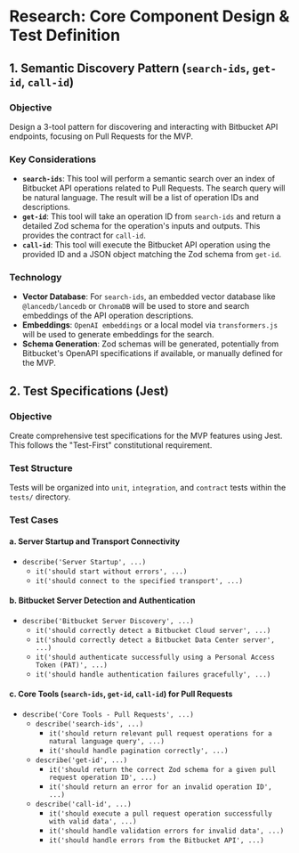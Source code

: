 # Research: Core Component Design & Test Definition

## 1. Semantic Discovery Pattern (`search-ids`, `get-id`, `call-id`)

### Objective

Design a 3-tool pattern for discovering and interacting with Bitbucket API endpoints, focusing on Pull Requests for the MVP.

### Key Considerations

- **`search-ids`**: This tool will perform a semantic search over an index of Bitbucket API operations related to Pull Requests. The search query will be natural language. The result will be a list of operation IDs and descriptions.
- **`get-id`**: This tool will take an operation ID from `search-ids` and return a detailed Zod schema for the operation's inputs and outputs. This provides the contract for `call-id`.
- **`call-id`**: This tool will execute the Bitbucket API operation using the provided ID and a JSON object matching the Zod schema from `get-id`.

### Technology

- **Vector Database**: For `search-ids`, an embedded vector database like `@lancedb/lancedb` or `ChromaDB` will be used to store and search embeddings of the API operation descriptions.
- **Embeddings**: `OpenAI embeddings` or a local model via `transformers.js` will be used to generate embeddings for the search.
- **Schema Generation**: Zod schemas will be generated, potentially from Bitbucket's OpenAPI specifications if available, or manually defined for the MVP.

## 2. Test Specifications (Jest)

### Objective

Create comprehensive test specifications for the MVP features using Jest. This follows the "Test-First" constitutional requirement.

### Test Structure

Tests will be organized into `unit`, `integration`, and `contract` tests within the `tests/` directory.

### Test Cases

#### a. Server Startup and Transport Connectivity

- `describe('Server Startup', ...)`
  - `it('should start without errors', ...)`
  - `it('should connect to the specified transport', ...)`

#### b. Bitbucket Server Detection and Authentication

- `describe('Bitbucket Server Discovery', ...)`
  - `it('should correctly detect a Bitbucket Cloud server', ...)`
  - `it('should correctly detect a Bitbucket Data Center server', ...)`
  - `it('should authenticate successfully using a Personal Access Token (PAT)', ...)`
  - `it('should handle authentication failures gracefully', ...)`

#### c. Core Tools (`search-ids`, `get-id`, `call-id`) for Pull Requests

- `describe('Core Tools - Pull Requests', ...)`
  - `describe('search-ids', ...)`
    - `it('should return relevant pull request operations for a natural language query', ...)`
    - `it('should handle pagination correctly', ...)`
  - `describe('get-id', ...)`
    - `it('should return the correct Zod schema for a given pull request operation ID', ...)`
    - `it('should return an error for an invalid operation ID', ...)`
  - `describe('call-id', ...)`
    - `it('should execute a pull request operation successfully with valid data', ...)`
    - `it('should handle validation errors for invalid data', ...)`
    - `it('should handle errors from the Bitbucket API', ...)`
